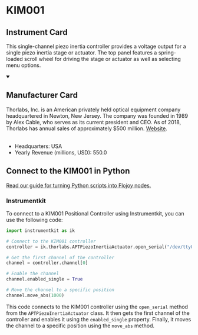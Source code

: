 
# KIM001

## Instrument Card

This single-channel piezo inertia controller provides a voltage output for a single piezo inertia stage or actuator. The top panel features a spring-loaded scroll wheel for driving the stage or actuator as well as selecting menu options.

<details open>
<summary><h2>Manufacturer Card</h2></summary>
Thorlabs, Inc. is an American privately held optical equipment company headquartered in Newton, New Jersey. The company was founded in 1989 by Alex Cable, who serves as its current president and CEO. As of 2018, Thorlabs has annual sales of approximately $500 million. <a href=https://www.thorlabs.com/>Website</a>.
<br><br>
<ul>
  <li>Headquarters: USA</li>
  <li>Yearly Revenue (millions, USD): 550.0</li>
</ul>
</details>

## Connect to the KIM001 in Python

[Read our guide for turning Python scripts into Flojoy nodes.](https://docs.flojoy.ai/custom-nodes/creating-custom-node/)


### Instrumentkit

To connect to a KIM001 Positional Controller using Instrumentkit, you can use the following code:

```python
import instrumentkit as ik

# Connect to the KIM001 controller
controller = ik.thorlabs.APTPiezoInertiaActuator.open_serial("/dev/ttyUSB0", baud=115200)

# Get the first channel of the controller
channel = controller.channel[0]

# Enable the channel
channel.enabled_single = True

# Move the channel to a specific position
channel.move_abs(1000)
```

This code connects to the KIM001 controller using the `open_serial` method from the `APTPiezoInertiaActuator` class. It then gets the first channel of the controller and enables it using the `enabled_single` property. Finally, it moves the channel to a specific position using the `move_abs` method.

